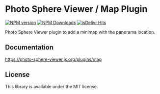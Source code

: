 # Photo Sphere Viewer / Map Plugin

[![NPM version](https://img.shields.io/npm/v/@photo-sphere-viewer/map-plugin?logo=npm)](https://www.npmjs.com/package/@photo-sphere-viewer/map-plugin)
[![NPM Downloads](https://img.shields.io/npm/dm/@photo-sphere-viewer/map-plugin?color=f86036&label=npm&logo=npm)](https://www.npmjs.com/package/@photo-sphere-viewer/map-plugin)
[![jsDelivr Hits](https://img.shields.io/jsdelivr/npm/hm/@photo-sphere-viewer/map-plugin?color=%23f86036&logo=jsdelivr)](https://www.jsdelivr.com/package/npm/@photo-sphere-viewer/map-plugin)

Photo Sphere Viewer plugin to add a minimap with the panorama location.

## Documentation

https://photo-sphere-viewer.js.org/plugins/map

## License

This library is available under the MIT license.
